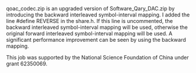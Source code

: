 qoac_codec.zip is an upgraded version of Software_Qary_DAC.zip by introducing the backward interleaved symbol-interval mapping. I added the line #define REVERSE in the share.h. If this line is uncommented, the backward interleaved symbol-interval mapping will be used, otherwise the original forward interleaved symbol-interval mapping will be used. A significant performance improvement can be seen by using the backward mapping.

This job was supported by the National Science Foundation of China under grant 62350069.
